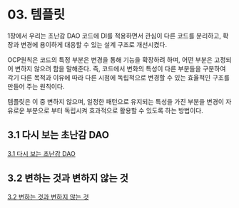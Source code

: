 # 03. 템플릿

1장에서 우리는 초난감 DAO 코드에 DI를 적용하면서 관심이 다른 코드를 분리하고, 확장과 변경에 용이하게 대응할 수 있는 설계 구조로 개선시켰다.

OCP원칙은 코드의 특정 부분은 변경을 통해 기능을 확장하려 하며, 어떤 부분은 고정되어 변하지 않으려 함을 말해준다. 즉, 코드에서 변화의 특성이 다른 부분들을 구분하여 각기 다른 목적과 이유에 따라 다른 시점에 독립적으로 변경할 수 있는 효율적인 구조를 만들어 주는 원칙이다.

템플릿은 이 중 변하지 않으며, 일정한 패턴으로 유지되는 특성을 가진 부분을 변경이 자유로운 부분으로 부터 독립시켜 효과적으로 활용할 수 있도록 하는 방법이다. 

## 3.1 다시 보는 초난감 DAO

[3.1 다시 보는 초난감 DAO](https://github.com/zangsu/study-note/blob/main/BE/Spring/%ED%86%A0%EB%B9%84%EC%9D%98%20%EC%8A%A4%ED%94%84%EB%A7%81%203.1/Vol.1/CH3%20-%20%ED%85%9C%ED%94%8C%EB%A6%BF/3.1%20%EB%8B%A4%EC%8B%9C%20%EB%B3%B4%EB%8A%94%20%EC%B4%88%EB%82%9C%EA%B0%90%20DAO.md)

## 3.2 변하는 것과 변하지 않는 것

[3.2 변하는 것과 변하지 않는 것](https://github.com/zangsu/study-note/blob/main/BE/Spring/%ED%86%A0%EB%B9%84%EC%9D%98%20%EC%8A%A4%ED%94%84%EB%A7%81%203.1/Vol.1/CH3%20-%20%ED%85%9C%ED%94%8C%EB%A6%BF/3.2%20%EB%B3%80%ED%95%98%EB%8A%94%20%EA%B2%83%EA%B3%BC%20%EB%B3%80%ED%95%98%EC%A7%80%20%EC%95%8A%EB%8A%94%20%EA%B2%83.md)
